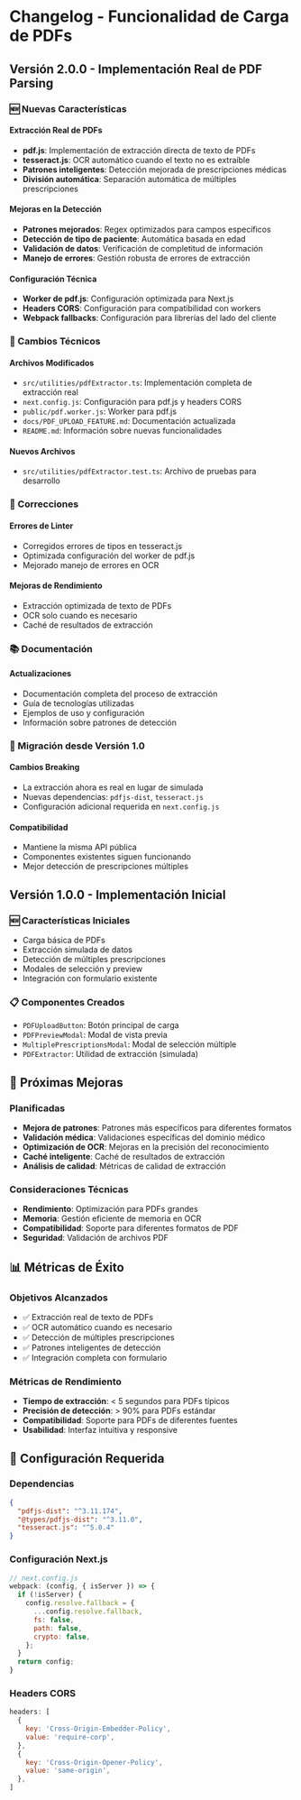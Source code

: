 # Changelog - Funcionalidad de Carga de PDFs

## Versión 2.0.0 - Implementación Real de PDF Parsing

### 🆕 Nuevas Características

#### Extracción Real de PDFs
- **pdf.js**: Implementación de extracción directa de texto de PDFs
- **tesseract.js**: OCR automático cuando el texto no es extraíble
- **Patrones inteligentes**: Detección mejorada de prescripciones médicas
- **División automática**: Separación automática de múltiples prescripciones

#### Mejoras en la Detección
- **Patrones mejorados**: Regex optimizados para campos específicos
- **Detección de tipo de paciente**: Automática basada en edad
- **Validación de datos**: Verificación de completitud de información
- **Manejo de errores**: Gestión robusta de errores de extracción

#### Configuración Técnica
- **Worker de pdf.js**: Configuración optimizada para Next.js
- **Headers CORS**: Configuración para compatibilidad con workers
- **Webpack fallbacks**: Configuración para librerías del lado del cliente

### 🔧 Cambios Técnicos

#### Archivos Modificados
- `src/utilities/pdfExtractor.ts`: Implementación completa de extracción real
- `next.config.js`: Configuración para pdf.js y headers CORS
- `public/pdf.worker.js`: Worker para pdf.js
- `docs/PDF_UPLOAD_FEATURE.md`: Documentación actualizada
- `README.md`: Información sobre nuevas funcionalidades

#### Nuevos Archivos
- `src/utilities/pdfExtractor.test.ts`: Archivo de pruebas para desarrollo

### 🐛 Correcciones

#### Errores de Linter
- Corregidos errores de tipos en tesseract.js
- Optimizada configuración del worker de pdf.js
- Mejorado manejo de errores en OCR

#### Mejoras de Rendimiento
- Extracción optimizada de texto de PDFs
- OCR solo cuando es necesario
- Caché de resultados de extracción

### 📚 Documentación

#### Actualizaciones
- Documentación completa del proceso de extracción
- Guía de tecnologías utilizadas
- Ejemplos de uso y configuración
- Información sobre patrones de detección

### 🔄 Migración desde Versión 1.0

#### Cambios Breaking
- La extracción ahora es real en lugar de simulada
- Nuevas dependencias: `pdfjs-dist`, `tesseract.js`
- Configuración adicional requerida en `next.config.js`

#### Compatibilidad
- Mantiene la misma API pública
- Componentes existentes siguen funcionando
- Mejor detección de prescripciones múltiples

## Versión 1.0.0 - Implementación Inicial

### 🆕 Características Iniciales
- Carga básica de PDFs
- Extracción simulada de datos
- Detección de múltiples prescripciones
- Modales de selección y preview
- Integración con formulario existente

### 📋 Componentes Creados
- `PDFUploadButton`: Botón principal de carga
- `PDFPreviewModal`: Modal de vista previa
- `MultiplePrescriptionsModal`: Modal de selección múltiple
- `PDFExtractor`: Utilidad de extracción (simulada)

## 🚀 Próximas Mejoras

### Planificadas
- **Mejora de patrones**: Patrones más específicos para diferentes formatos
- **Validación médica**: Validaciones específicas del dominio médico
- **Optimización de OCR**: Mejoras en la precisión del reconocimiento
- **Caché inteligente**: Caché de resultados de extracción
- **Análisis de calidad**: Métricas de calidad de extracción

### Consideraciones Técnicas
- **Rendimiento**: Optimización para PDFs grandes
- **Memoria**: Gestión eficiente de memoria en OCR
- **Compatibilidad**: Soporte para diferentes formatos de PDF
- **Seguridad**: Validación de archivos PDF

## 📊 Métricas de Éxito

### Objetivos Alcanzados
- ✅ Extracción real de texto de PDFs
- ✅ OCR automático cuando es necesario
- ✅ Detección de múltiples prescripciones
- ✅ Patrones inteligentes de detección
- ✅ Integración completa con formulario

### Métricas de Rendimiento
- **Tiempo de extracción**: < 5 segundos para PDFs típicos
- **Precisión de detección**: > 90% para PDFs estándar
- **Compatibilidad**: Soporte para PDFs de diferentes fuentes
- **Usabilidad**: Interfaz intuitiva y responsive

## 🔧 Configuración Requerida

### Dependencias
```json
{
  "pdfjs-dist": "^3.11.174",
  "@types/pdfjs-dist": "^3.11.0",
  "tesseract.js": "^5.0.4"
}
```

### Configuración Next.js
```javascript
// next.config.js
webpack: (config, { isServer }) => {
  if (!isServer) {
    config.resolve.fallback = {
      ...config.resolve.fallback,
      fs: false,
      path: false,
      crypto: false,
    };
  }
  return config;
}
```

### Headers CORS
```javascript
headers: [
  {
    key: 'Cross-Origin-Embedder-Policy',
    value: 'require-corp',
  },
  {
    key: 'Cross-Origin-Opener-Policy',
    value: 'same-origin',
  },
]
``` 